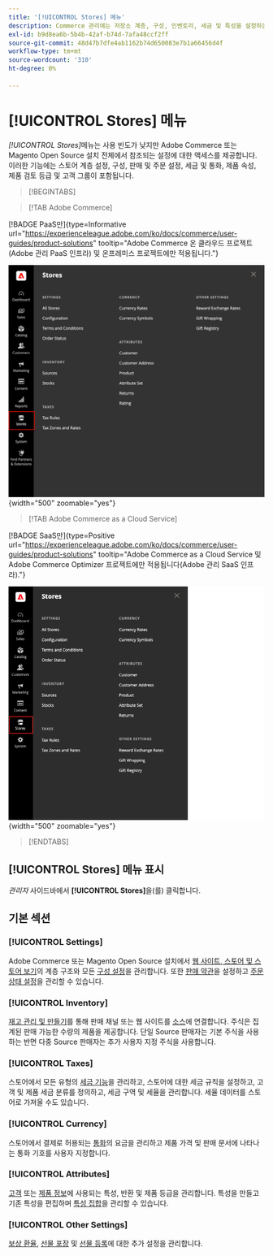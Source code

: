 ```yaml
---
title: '[!UICONTROL Stores] 메뉴'
description: Commerce 관리에는 저장소 계층, 구성, 인벤토리, 세금 및 특성을 설정하는 도구에 액세스할 수 있는 [!UICONTROL Stores] 메뉴가 포함되어 있습니다.
exl-id: b9d8ea6b-5b4b-42af-b74d-7afa48ccf2ff
source-git-commit: 48d47b7dfe4ab1162b74d650083e7b1a66456d4f
workflow-type: tm+mt
source-wordcount: '310'
ht-degree: 0%

---
```


# [!UICONTROL Stores] 메뉴

_[!UICONTROL Stores]_&#x200B;메뉴는 사용 빈도가 낮지만 Adobe Commerce 또는 Magento Open Source 설치 전체에서 참조되는 설정에 대한 액세스를 제공합니다. 이러한 기능에는 스토어 계층 설정, 구성, 판매 및 주문 설정, 세금 및 통화, 제품 속성, 제품 검토 등급 및 고객 그룹이 포함됩니다.

>[!BEGINTABS]

>[!TAB Adobe Commerce]

[!BADGE PaaS만]{type=Informative url="https://experienceleague.adobe.com/ko/docs/commerce/user-guides/product-solutions" tooltip="Adobe Commerce 온 클라우드 프로젝트(Adobe 관리 PaaS 인프라) 및 온프레미스 프로젝트에만 적용됩니다."}

![관리자 - 스토어 메뉴](./assets/stores-menu.png){width="500" zoomable="yes"}

>[!TAB Adobe Commerce as a Cloud Service]

[!BADGE SaaS만]{type=Positive url="https://experienceleague.adobe.com/ko/docs/commerce/user-guides/product-solutions" tooltip="Adobe Commerce as a Cloud Service 및 Adobe Commerce Optimizer 프로젝트에만 적용됩니다(Adobe 관리 SaaS 인프라)."}

![관리자 - 스토어 메뉴](./assets/stores-menu-accs.png){width="500" zoomable="yes"}

>[!ENDTABS]

## [!UICONTROL Stores] 메뉴 표시

_관리자_ 사이드바에서 **[!UICONTROL Stores]**&#x200B;을(를) 클릭합니다.

## 기본 섹션

### [!UICONTROL Settings]

Adobe Commerce 또는 Magento Open Source 설치에서 [웹 사이트, 스토어 및 스토어 보기](stores.md#store-and-site-structure)의 계층 구조와 모든 [구성 설정](../configuration-reference/guide-overview.md)을 관리합니다. 또한 [판매 약관](terms-and-conditions.md)을 설정하고 [주문 상태 설정](order-status.md#custom-order-status)을 관리할 수 있습니다.

### [!UICONTROL Inventory]

[재고 관리 및 만들기](../inventory-management/introduction.md)를 통해 판매 채널 또는 웹 사이트를 [소스](../inventory-management/sources-manage.md)에 연결합니다. 주식은 집계된 판매 가능한 수량의 제품을 제공합니다. 단일 Source 판매자는 기본 주식을 사용하는 반면 다중 Source 판매자는 추가 사용자 지정 주식을 사용합니다.

### [!UICONTROL Taxes]

스토어에서 모든 유형의 [세금 기능](taxes.md)을 관리하고, 스토어에 대한 세금 규칙을 설정하고, 고객 및 제품 세금 분류를 정의하고, 세금 구역 및 세율을 관리합니다. 세율 데이터를 스토어로 가져올 수도 있습니다.

### [!UICONTROL Currency]

스토어에서 결제로 허용되는 [통화](currency.md)의 요금을 관리하고 제품 가격 및 판매 문서에 나타나는 통화 기호를 사용자 지정합니다.

### [!UICONTROL Attributes]

[고객](../customers/attribute-properties.md) 또는 [제품 정보](../catalog/attribute-product-create.md)에 사용되는 특성, 반환 및 제품 등급을 관리합니다. 특성을 만들고 기존 특성을 편집하며 [특성 집합](../catalog/attribute-sets.md)을 관리할 수 있습니다.

### [!UICONTROL Other Settings]

[보상 환율](../merchandising-promotions/reward-exchange-rates.md), [선물 포장](cart-configuration.md#gift-wrap) 및 [선물 등록](../merchandising-promotions/gift-registries.md)에 대한 추가 설정을 관리합니다.
